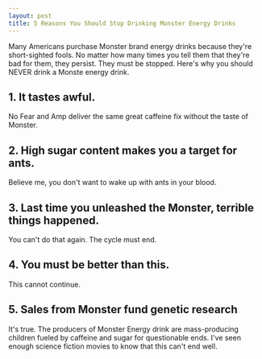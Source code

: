 ```yaml
---
layout: post
title: 5 Reasons You Should Stop Drinking Monster Energy Drinks
---
```


Many Americans purchase Monster brand energy drinks because they're short-sighted fools.  No matter how many times you tell them that they're bad for them, they persist.  They must be stopped.  Here's why you should NEVER drink a Monste energy drink.

## 1. It tastes awful. 

No Fear and Amp deliver the same great caffeine fix without the taste of Monster. 

## 2. High sugar content makes you a target for ants. 

Believe me, you don't want to wake up with ants in your blood. 

<script src="//z-na.amazon-adsystem.com/widgets/onejs?MarketPlace=US&adInstanceId=1c80b1da-338c-4501-93b3-b0551e033705"></script>

## 3. Last time you unleashed the Monster, terrible things happened. 

You can't do that again. The cycle must end. 

## 4. You must be better than this. 

This cannot continue. 

## 5. Sales from Monster fund genetic research

It's true.  The producers of Monster Energy drink are mass-producing children fueled by caffeine and sugar for questionable ends.  I've seen enough science fiction movies to know that this can't end well.
